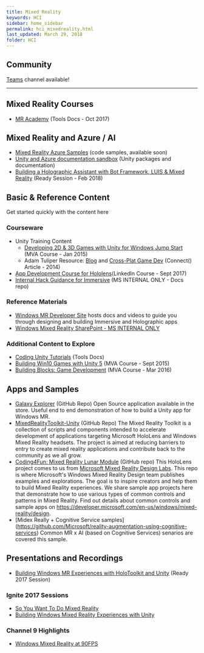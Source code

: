 ```yaml
---
title: Mixed Reality
keywords: HCI
sidebar: home_sidebar
permalink: hci_mixedreality.html
last_updated: March 29, 2018
folder: HCI
---
```


## Community

[Teams](https://teams.microsoft.com/l/channel/19%3aff70f60a124748ff8aa3b5410e8cf268%40thread.skype/HCI%2520-%2520Mixed%2520Reality?groupId=dff0a70d-6316-4124-ae5a-e9d06f63ec34&tenantId=72f988bf-86f1-41af-91ab-2d7cd011db47) channel available!

<!-- Add in any communities worth following: blogs, twitter, etc. -->
---
<!-- Here, add in any links to useful resources. The structure is not fixed, it can be grouped by scenario, by tech, or set up as a learning path -->

## Mixed Reality Courses

- [MR Academy](https://developer.microsoft.com/en-us/windows/mixed-reality/academy) (Tools Docs - Oct 2017)

## Mixed Reality and Azure / AI 

- [Mixed Reality Azure Samples](https://github.com/Microsoft/mixedreality-azure-samples) (code samples, available soon)
- [Unity and Azure documentation sandbox](https://docs.microsoft.com/en-us/sandbox/gamedev/) (Unity packages and documentation)
- [Building a Holographic Assistant with Bot Framework, LUIS & Mixed Reality](https://content.microsoftready.com/FY18Q3/session/CD-DEV-DRT303) (Ready Session - Feb 2018)

## Basic & Reference Content

Get started quickly with the content here

### Courseware

- Unity Training Content
  - [Developing 2D & 3D Games with Unity for Windows Jump Start](https://mva.microsoft.com/en-US/training-courses/developing-2d-3d-games-with-unity-for-windows-jump-start-8350?l=gA67AvEz_8104984382) (MVA Course - Jan 2015)
  - Adam Tuliper Resource: [Blog](http://www.adamtuliper.com/2015/10/some-awesome-learning-resources-for.html) and [Cross-Plat Game Dev](https://msdn.microsoft.com/magazine/dn879350.aspx) (Connect() Article - 2014)
- [App Development Course for Hololens](https://www.linkedin.com/learning/app-development-for-microsoft-hololens)(LinkedIn Course - Sept 2017)
- [Internal Hack Guidance for Immersive](https://microsoft.sharepoint.com/teams/wdg-pax-mr/Shared%20Documents/Forms/AllItems.aspx?slrid=1477249e%2D00c2%2D0000%2D598c%2D88ed0d6a14af&RootFolder=%2Fteams%2Fwdg%2Dpax%2Dmr%2FShared%20Documents%2Fpublic%2FMixed%20Reality%20Hacks&FolderCTID=0x012000080848EBD599CF4BBF2ED51E206D7CE8) (MS INTERNAL ONLY - Docs repo)

### Reference Materials

- [Windows MR Developer Site](https://developer.microsoft.com/en-us/windows/mixed-reality) hosts docs and videos to guide you through designing and building Immersive and Holographic apps
- [Windows Mixed Reality SharePoint - MS INTERNAL ONLY](https://microsoft.sharepoint.com/teams/Mixedreality/SitePages/Home.aspx)

### Additional Content to Explore

- [Coding Unity Tutorials](https://unity3d.com/learn/tutorials/topics/scripting/coding-unity-absolute-beginner) (Tools Docs)
- [Building Win10 Games with Unity 5](https://mva.microsoft.com/en-US/training-courses/building-windows-10-games-with-unity-5-12572) (MVA Course - Sept 2015)
- [Building Blocks: Game Development](https://mva.microsoft.com/en-US/training-courses/building-blocks-game-development-16063) (MVA Course - Mar 2016)

## Apps and Samples

- [Galaxy Explorer](https://github.com/Microsoft/GalaxyExplorer) (GitHub Repo) Open Source application available in the store. Useful end to end demonstration of how to build a Unity app for Windows MR.
- [MixedRealityToolkit-Unity](https://github.com/Microsoft/MixedRealityToolkit-Unity) (GitHub Repo) The Mixed Reality Toolkit is a collection of scripts and components intended to accelerate development of applications targeting Microsoft HoloLens and Windows Mixed Reality headsets. The project is aimed at reducing barriers to entry to create mixed reality applications and contribute back to the community as we all grow.
- [Coding4Fun: Mixed Reality Lunar Module](https://github.com/Microsoft/MRDesignLabs_Unity_LunarModule) (GitHub repo) This HoloLens project comes to us from [Microsoft Mixed Reality Design Labs](https://developer.microsoft.com/en-us/windows/mixed-reality/design). This repo is where Microsoft's Windows Mixed Reality Design team publishes examples and explorations. The goal is to inspire creators and help them to build Mixed Reality experiences. We share sample app projects here that demonstrate how to use various types of common controls and patterns in Mixed Reality. Find out details about common controls and sample apps on https://developer.microsoft.com/en-us/windows/mixed-reality/design.
- [Midex Really + Cognitive Service samples] (https://github.com/Microsoft/reality-augmentation-using-cognitive-services) Common MR x AI (based on Cognitive Services) senarios are covered this sample.


## Presentations and Recordings

- [Building Windows MR Experiences with HoloToolkit and Unity](https://digital.microsoftready.com/FY18/Session/TECH-WAD324) (Ready 2017 Session)

### Ignite 2017 Sessions

- [So You Want To Do Mixed Reality](https://myignite.microsoft.com/sessions/56023?source=sessions)
- [Building Windows Mixed Reality Experiences with Unity](https://myignite.microsoft.com/sessions/53542?source=sessions)

### Channel 9 Highlights

- [Windows Mixed Reality at 90FPS](https://channel9.msdn.com/events/dotnetConf/2017/T227?term=Mixed%20Reality)
